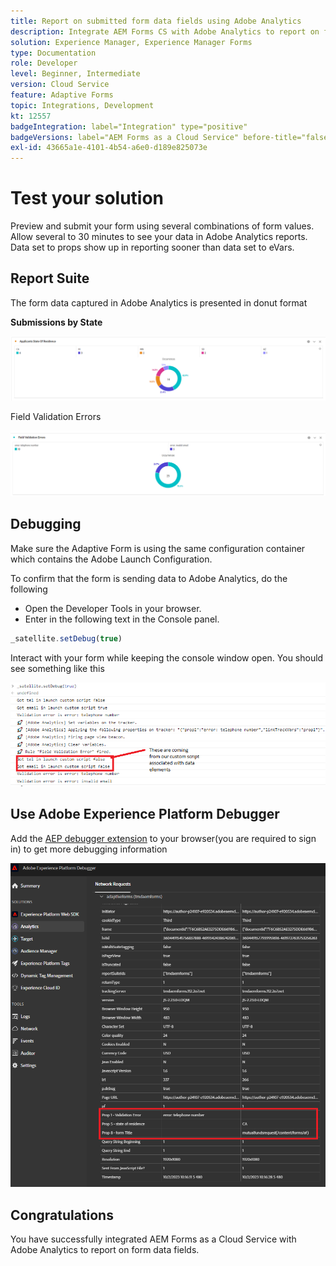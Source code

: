 ```yaml
---
title: Report on submitted form data fields using Adobe Analytics
description: Integrate AEM Forms CS with Adobe Analytics to report on form data fields
solution: Experience Manager, Experience Manager Forms
type: Documentation
role: Developer
level: Beginner, Intermediate
version: Cloud Service
feature: Adaptive Forms
topic: Integrations, Development
kt: 12557
badgeIntegration: label="Integration" type="positive"
badgeVersions: label="AEM Forms as a Cloud Service" before-title="false"
exl-id: 43665a1e-4101-4b54-a6e0-d189e825073e
---
```

# Test your solution

Preview and submit your form using several combinations of form values. Allow several to 30 minutes to see your data in Adobe Analytics reports. Data set to props show up in reporting sooner than data set to eVars.

## Report Suite

The form data captured in Adobe Analytics is presented in donut format

**Submissions by State**

![applicantsbystate](assets/donut.png)

Field Validation Errors

![field-validation-error](assets/donut-field-validation.png)

## Debugging

Make sure the Adaptive Form is using the same configuration container which contains the Adobe Launch Configuration.

To confirm that the form is sending data to Adobe Analytics, do the following

* Open the Developer Tools in your browser.
* Enter in the following text in the Console panel.

```javascript
_satellite.setDebug(true)
```

Interact with your form while keeping the console window open. You should see something like this

![console-debug](assets/debug.png)

## Use Adobe Experience Platform Debugger

 Add the [AEP debugger extension](https://experienceleague.adobe.com/docs/experience-platform/debugger/home.html) to your browser(you are required to sign in) to get more debugging information

![platform-debugger](assets/platform-debugger.png)

## Congratulations

You have successfully integrated AEM Forms as a Cloud Service with Adobe Analytics to report on form data fields.